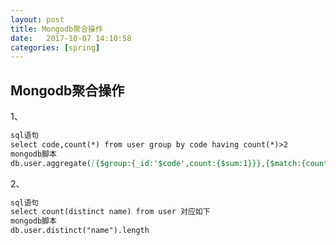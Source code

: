 ```yaml
---
layout: post
title: Mongodb聚合操作
date:   2017-10-07 14:10:58
categories: [spring]
---
```


## Mongodb聚合操作

1、
```markdown
sql语句
select code,count(*) from user group by code having count(*)>2
mongodb脚本
db.user.aggregate([{$group:{_id:'$code',count:{$sum:1}}},{$match:{count:{$gte:2}}}]);

```
2、
```markdown
sql语句
select count(distinct name) from user 对应如下
mongodb脚本
db.user.distinct("name").length

```